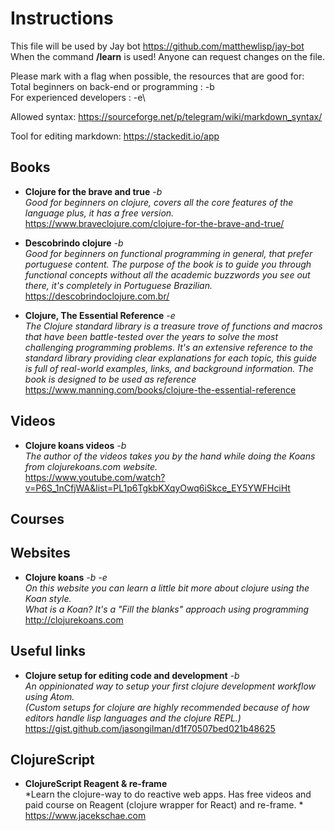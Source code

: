 
# Instructions

This file will be used by Jay bot https://github.com/matthewlisp/jay-bot
When the command **/learn** is used! Anyone can request changes on the file.

Please mark with a flag when possible, the resources that are good for:\
Total beginners on back-end or programming : -b\
For experienced developers                 : -e\

Allowed syntax: https://sourceforge.net/p/telegram/wiki/markdown_syntax/

Tool for editing markdown: https://stackedit.io/app

Books
------------------
- **Clojure for the brave and true** *-b* \
*Good for beginners on clojure, covers all the core features of the language plus, it has a free version.* \
<https://www.braveclojure.com/clojure-for-the-brave-and-true/>

- **Descobrindo clojure** *-b* \
*Good for beginners on functional programming in general, that prefer portuguese content. The purpose of the book is to guide you through functional concepts without all the academic buzzwords you see out there, it's completely in Portuguese Brazilian.* \
<https://descobrindoclojure.com.br/>

- **Clojure, The Essential Reference** *-e* \
*The Clojure standard library is a treasure trove of functions and macros that have been battle-tested over the years to solve the most challenging programming problems. It's an extensive reference to the standard library providing clear explanations for each topic, this guide is full of real-world examples, links, and background information. The book is designed to be used as reference* \
<https://www.manning.com/books/clojure-the-essential-reference>

Videos
------------------
- **Clojure koans videos** *-b* \
*The author of the videos takes you by the hand while doing the Koans from clojurekoans.com website.* \
<https://www.youtube.com/watch?v=P6S_1nCfjWA&list=PL1p6TgkbKXqyOwq6iSkce_EY5YWFHciHt>

Courses
------------------

Websites
------------------
- **Clojure koans** *-b* *-e* \
*On this website you can learn a little bit more about clojure using the Koan style. \
What is a Koan? It's a "Fill the blanks" approach using programming* \
<http://clojurekoans.com>

Useful links
------------------
- **Clojure setup for editing code and development** *-b* \
*An oppinionated way to setup your first clojure development workflow using Atom. \
(Custom setups for clojure are highly recommended because of how editors handle lisp languages and the clojure REPL.)* \
<https://gist.github.com/jasongilman/d1f70507bed021b48625>

ClojureScript
------------------
- **ClojureScript Reagent & re-frame** \
*Learn the clojure-way to do reactive web apps. Has free videos and paid course on Reagent (clojure wrapper for React) and re-frame. * \
<https://www.jacekschae.com>

